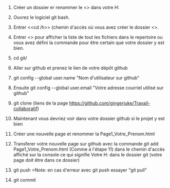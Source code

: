 1. Créer un dossier er renommer le <<git>> dans votre H:

2. Ouvrez le logiciel git bash.

3. Entrer <<cd /h>> (chemin d'accès où vous avez créer le dossier <<git>>.

4. Entrer <<ls>> pour afficher la liste de tout les fichiers dans le repertoire ou vous avez défini la commande pour être certain que votre dossier y est bien.

5. cd git/

6. Aller sur github et prenez le lien de votre dépôt github

7. git config --global user.name "Nom d'utilisateur sur github"

8. Ensuite git config --global user.email "Votre adresse courriel utilisé sur github"

9. git clone (liens de la page https://github.com/gingerjuke/Travail-collaboratif)

10. Maintenant vous devriez voir dans votre dossier github si le projet y est bien

11. Créer une nouvelle page et renommer la Page1_Votre_Prenom.html

12. Transferer votre nouvelle page sur github avec la commande git add Page1_Votre_Prenom.html (Comme à l'étape 11) dans le chemin d'accès affiché sur la console
ce qui signifie Votre H: dans le dossier git (votre page doit être dans ce dossier)

13. git push
                            =Note: en cas d'erreur avec git push essayer "git pull"

14. git commit
